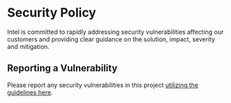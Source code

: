 # Security Policy
Intel is committed to rapidly addressing security vulnerabilities affecting our
customers and providing clear guidance on the solution, impact, severity and
mitigation.

## Reporting a Vulnerability
Please report any security vulnerabilities in this project [utilizing the guidelines
here](https://www.intel.com/content/www/us/en/security-center/vulnerability-handling-guidelines.html).
